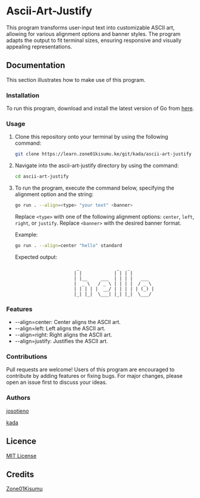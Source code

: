 # Ascii-Art-Justify

This program transforms user-input text into customizable ASCII art, allowing for various alignment options and banner styles. The program adapts the output to fit terminal sizes, ensuring responsive and visually appealing representations.

## Documentation

This section illustrates how to make use of this program.

### Installation

To run this program, download and install the latest version of Go from [here](https://go.dev/doc/install).

### Usage

1. Clone this repository onto your terminal by using the following command:
    ```bash
    git clone https://learn.zone01kisumu.ke/git/kada/ascii-art-justify
    ```

2. Navigate into the ascii-art-justify directory by using the command:
    ```bash
    cd ascii-art-justify
    ```

3. To run the program, execute the command below, specifying the alignment option and the string:
    ```bash
    go run . --align=<type> "your text" <banner>
    ```
   Replace `<type>` with one of the following alignment options: `center`, `left`, `right`, or `justify`. Replace `<banner>` with the desired banner format.

   Example:
   ```bash
   go run . --align=center "hello" standard
   ```
   Expected output:



                              _              _   _          
                             | |            | | | |         
                             | |__     ___  | | | |   ___   
                             |  _ \   / _ \ | | | |  / _ \  
                             | | | | |  __/ | | | | | (_) | 
                             |_| |_|  \___| |_| |_|  \___/  

### Features
- --align=center: Center aligns the ASCII art.
- --align=left: Left aligns the ASCII art.
- --align=right: Right aligns the ASCII art.
- --align=justify: Justifies the ASCII art.

### Contributions

Pull requests are welcome! Users of this program are encouraged to contribute by adding features or fixing bugs. For major changes, please open an issue first to discuss your ideas.

### Authors
[josotieno](https://learn.zone01kisumu.ke/git/josotieno/)

[kada](https://learn.zone01kisumu.ke/git/kada/)

## Licence
[MIT License](./LICENSE)
## Credits
[Zone01Kisumu](https://www.zone01kisumu.ke/)